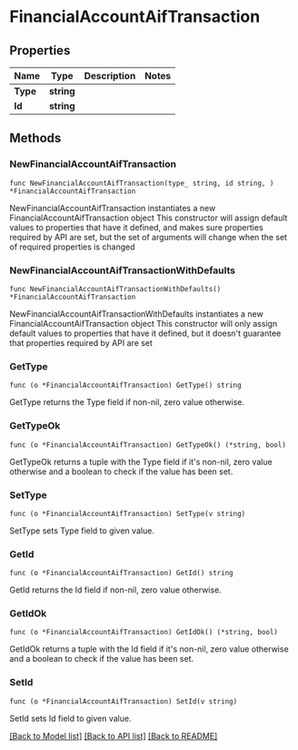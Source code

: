 # FinancialAccountAifTransaction

## Properties

Name | Type | Description | Notes
------------ | ------------- | ------------- | -------------
**Type** | **string** |  | 
**Id** | **string** |  | 

## Methods

### NewFinancialAccountAifTransaction

`func NewFinancialAccountAifTransaction(type_ string, id string, ) *FinancialAccountAifTransaction`

NewFinancialAccountAifTransaction instantiates a new FinancialAccountAifTransaction object
This constructor will assign default values to properties that have it defined,
and makes sure properties required by API are set, but the set of arguments
will change when the set of required properties is changed

### NewFinancialAccountAifTransactionWithDefaults

`func NewFinancialAccountAifTransactionWithDefaults() *FinancialAccountAifTransaction`

NewFinancialAccountAifTransactionWithDefaults instantiates a new FinancialAccountAifTransaction object
This constructor will only assign default values to properties that have it defined,
but it doesn't guarantee that properties required by API are set

### GetType

`func (o *FinancialAccountAifTransaction) GetType() string`

GetType returns the Type field if non-nil, zero value otherwise.

### GetTypeOk

`func (o *FinancialAccountAifTransaction) GetTypeOk() (*string, bool)`

GetTypeOk returns a tuple with the Type field if it's non-nil, zero value otherwise
and a boolean to check if the value has been set.

### SetType

`func (o *FinancialAccountAifTransaction) SetType(v string)`

SetType sets Type field to given value.


### GetId

`func (o *FinancialAccountAifTransaction) GetId() string`

GetId returns the Id field if non-nil, zero value otherwise.

### GetIdOk

`func (o *FinancialAccountAifTransaction) GetIdOk() (*string, bool)`

GetIdOk returns a tuple with the Id field if it's non-nil, zero value otherwise
and a boolean to check if the value has been set.

### SetId

`func (o *FinancialAccountAifTransaction) SetId(v string)`

SetId sets Id field to given value.



[[Back to Model list]](../README.md#documentation-for-models) [[Back to API list]](../README.md#documentation-for-api-endpoints) [[Back to README]](../README.md)


